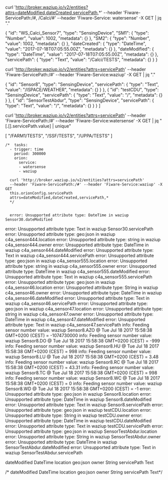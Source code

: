 curl 'http://broker.waziup.io/v2/entities?attrs=dateModified,dateCreated,servicePath,*' --header 'Fiware-ServicePath:/#, /Calci/#' --header 'Fiware-Service: watersense' -X GET | jq "."


  {
    "id": "WS_Calci_Sensor7",
    "type": "SensingDevice",
    "SM1": {
      "type": "Number",
      "value": 1002,
      "metadata": {}
    },
    "SM2": {
      "type": "Number",
      "value": 1002,
      "metadata": {}
    },
    "dateCreated": {
      "type": "DateTime",
      "value": "2017-07-18T07:05:55.00Z",
      "metadata": {}
    },
    "dateModified": {
      "type": "DateTime",
      "value": "2017-07-18T07:05:55.00Z",
      "metadata": {}
    },
    "servicePath": {
      "type": "Text",
      "value": "/Calci/TESTS",
      "metadata": {}
    }
  }

curl 'http://broker.waziup.io/v2/entities?attrs=servicePath' --header 'Fiware-ServicePath:/#' --header 'Fiware-Service:waziup' -X GET | jq "."

  {
    "id": "Sensor8",
    "type": "SensingDevice",
    "servicePath": {
      "type": "Text",
      "value": "/ISPACE/WEATHER",
      "metadata": {}
    }
  },
  {
    "id": "testCDU",
    "type": "SensingDevice",
    "servicePath": {
      "type": "Text",
      "value": "/",
      "metadata": {}
    }
  },
  {
    "id": "SensorTestAbdur",
    "type": "SensingDevice",
    "servicePath": {
      "type": "Text",
      "value": "/",
      "metadata": {}
    }
  }
]


curl 'http://broker.waziup.io/v2/entities?attrs=servicePath' --header 'Fiware-ServicePath:/#' --header 'Fiware-Service:watersense' -X GET | jq "[.[].servicePath.value] | unique"

[
  "/FARM1/TESTS",
  "/SSF/TESTS",
  "/UPPA/TESTS"
]



    /*  tasks:
      - trigger: time
        period: 300000
        orion:
          service: 
          - watersense
          - waziup
  
      curl 'http://broker.waziup.io/v2/entities?attrs=servicePath' 
      --header 'Fiware-ServicePath:/#' --header 'Fiware-Service:waziup' -X GET
      this.orionConfig.servicePath
      attrs=dateModified,dateCreated,servicePath,*
      */


      error: Unsupported attribute type: DateTime in waziup Sensor30.dateModified
error: Unsupported attribute type: Text in waziup Sensor30.servicePath
error: Unsupported attribute type: geo:json in waziup c4a_sensor444.location
error: Unsupported attribute type: string in waziup c4a_sensor444.owner
error: Unsupported attribute type: DateTime in waziup c4a_sensor444.dateModified
error: Unsupported attribute type: Text in waziup c4a_sensor444.servicePath
error: Unsupported attribute type: geo:json in waziup c4a_sensor555.location
error: Unsupported attribute type: string in waziup c4a_sensor555.owner
error: Unsupported attribute type: DateTime in waziup c4a_sensor555.dateModified
error: Unsupported attribute type: Text in waziup c4a_sensor555.servicePath
error: Unsupported attribute type: geo:json in waziup c4a_sensor46.location
error: Unsupported attribute type: String in waziup c4a_sensor46.owner
error: Unsupported attribute type: DateTime in waziup c4a_sensor46.dateModified
error: Unsupported attribute type: Text in waziup c4a_sensor46.servicePath
error: Unsupported attribute type: geo:json in waziup c4a_sensor47.location
error: Unsupported attribute type: string in waziup c4a_sensor47.owner
error: Unsupported attribute type: DateTime in waziup c4a_sensor47.dateModified
error: Unsupported attribute type: Text in waziup c4a_sensor47.servicePath
info: Feeding sensor number value: waziup Sensor8.AZO @ Tue Jul 18 2017 15:58:38 GMT+0200 (CEST) = -1074730000
info: Feeding sensor number value: waziup Sensor8.DO @ Tue Jul 18 2017 15:58:38 GMT+0200 (CEST) = -999
info: Feeding sensor number value: waziup Sensor8.HU @ Tue Jul 18 2017 15:58:38 GMT+0200 (CEST) = 998
info: Feeding sensor number value: waziup Sensor8.LU @ Tue Jul 18 2017 15:58:38 GMT+0200 (CEST) = 3.48
info: Feeding sensor number value: waziup Sensor8.RC @ Tue Jul 18 2017 15:58:38 GMT+0200 (CEST) = 43.31
info: Feeding sensor number value: waziup Sensor8.TC @ Tue Jul 18 2017 15:58:38 GMT+0200 (CEST) = 998
info: Feeding sensor number value: waziup Sensor8.WC @ Tue Jul 18 2017 15:58:38 GMT+0200 (CEST) = 0
info: Feeding sensor number value: waziup Sensor8.WD @ Tue Jul 18 2017 15:58:38 GMT+0200 (CEST) = -1
error: Unsupported attribute type: geo:json in waziup Sensor8.location
error: Unsupported attribute type: DateTime in waziup Sensor8.dateModified
error: Unsupported attribute type: Text in waziup Sensor8.servicePath
error: Unsupported attribute type: geo:json in waziup testCDU.location
error: Unsupported attribute type: String in waziup testCDU.owner
error: Unsupported attribute type: DateTime in waziup testCDU.dateModified
error: Unsupported attribute type: Text in waziup testCDU.servicePath
error: Unsupported attribute type: geo:json in waziup SensorTestAbdur.location
error: Unsupported attribute type: String in waziup SensorTestAbdur.owner
error: Unsupported attribute type: DateTime in waziup SensorTestAbdur.dateModified
error: Unsupported attribute type: Text in waziup SensorTestAbdur.servicePath


dateModified DateTime
location geo:json
owner String
servicePath Text

                
/*
dateModified DateTime
location geo:json
owner String
servicePath Text*/